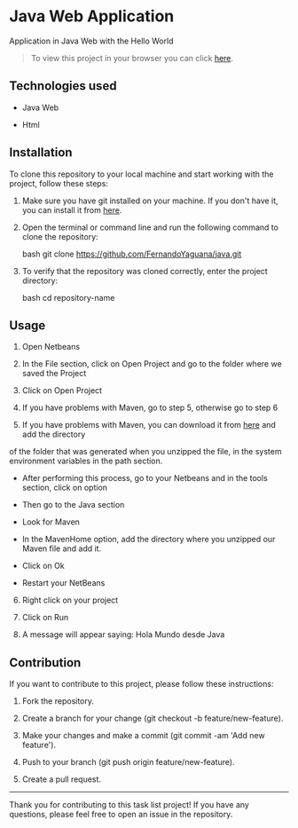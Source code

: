 # Java Web Application

Application in Java Web with the Hello World

> To view this project in your browser you can click [here](https://java-production-8aa3.up.railway.app/).

## Technologies used

- Java Web
  
- Html

## Installation

To clone this repository to your local machine and start working with the project, follow these steps:

1. Make sure you have git installed on your machine. If you don't have it, you can install it from [here](https://git-scm.com/).

2. Open the terminal or command line and run the following command to clone the repository:

    bash
    git clone https://github.com/FernandoYaguana/java.git
   
3. To verify that the repository was cloned correctly, enter the project directory:
   
    bash
    cd repository-name
    
## Usage

1. Open Netbeans

2. In the File section, click on Open Project and go to the folder where we saved the Project

3. Click on Open Project

4. If you have problems with Maven, go to step 5, otherwise go to step 6

5. If you have problems with Maven, you can download it from [here](https://maven.apache.org/) and add the directory
   
of the folder that was generated when you unzipped the file, in the system environment variables in the path section.

   - After performing this process, go to your Netbeans and in the tools section, click on option
     
   - Then go to the Java section
     
   - Look for Maven
     
   - In the MavenHome option, add the directory where you unzipped our Maven file and add it.
     
   - Click on Ok
     
   - Restart your NetBeans
      
6. Right click on your project
   
7. Click on Run

8. A message will appear saying: Hola Mundo desde Java

## Contribution

If you want to contribute to this project, please follow these instructions:

1. Fork the repository.
   
2. Create a branch for your change (git checkout -b feature/new-feature).
   
3. Make your changes and make a commit (git commit -am 'Add new feature').
   
4. Push to your branch (git push origin feature/new-feature).
   
5. Create a pull request.

---

Thank you for contributing to this task list project! If you have any questions, please feel free to open an issue in the repository.
